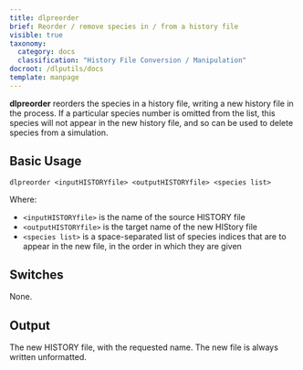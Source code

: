 ```yaml
---
title: dlpreorder
brief: Reorder / remove species in / from a history file
visible: true
taxonomy:
  category: docs
  classification: "History File Conversion / Manipulation"
docroot: /dlputils/docs
template: manpage
---
```


**dlpreorder** reorders the species in a history file, writing a new history file in the process. If a particular species number is omitted from the list, this species will not appear in the new history file, and so can be used to delete species from a simulation.

## Basic Usage

```
dlpreorder <inputHISTORYfile> <outputHISTORYfile> <species list>
```

Where:
+ `<inputHISTORYfile>` is the name of the source HISTORY file
+ `<outputHISTORYfile>` is the target name of the new HIStory file
+ `<species list>` is a space-separated list of species indices that are to appear in the new file, in the order in which they are given

## Switches

None.

## Output

The new HISTORY file, with the requested name. The new file is always written unformatted.


